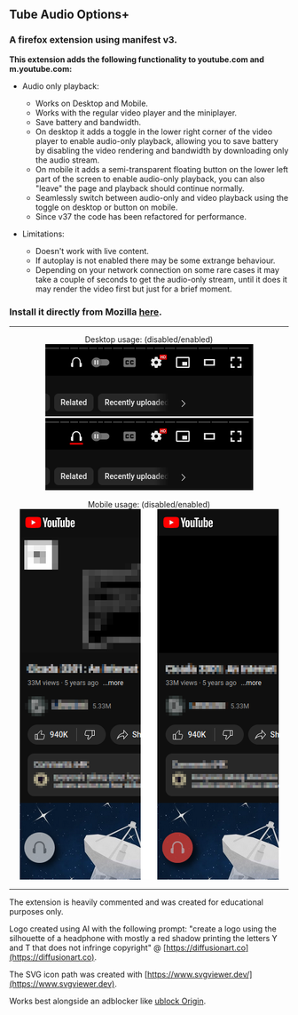 ## Tube Audio Options+
### A firefox extension using manifest v3.
**This extension adds the following functionality to youtube.com and m.youtube.com:**

- Audio only playback:
	- Works on Desktop and Mobile.
	- Works with the regular video player and the miniplayer.
	- Save battery and bandwidth.
	- On desktop it adds a toggle in the lower right corner of the video player to enable audio-only playback, allowing you to save battery by disabling the video rendering and bandwidth by downloading only the audio stream.
	- On mobile it adds a semi-transparent floating button on the lower left part of the screen to enable audio-only playback, you can also "leave" the page and playback should continue normally.	
	- Seamlessly switch between audio-only and video playback using the toggle on desktop or button on mobile.
	- Since v37 the code has been refactored for performance.

- Limitations:
	- Doesn't work with live content.
	- If autoplay is not enabled there may be some extrange behaviour.
	- Depending on your network connection on some rare cases it may take a couple of seconds to get the audio-only stream, until it does it may render the video first but just for a brief moment.

### Install it directly from Mozilla [here](https://addons.mozilla.org/en-US/firefox/addon/tube-audio-options/).

---

<p align="center">
Desktop usage: (disabled/enabled)<br />
<img src="onboarding/usage_desktop_disabled.png" alt="Desktop disabled"><br />
<img src="onboarding/usage_desktop_enabled.png" alt="Desktop enabled">
</p>

<p align="center">
Mobile usage: (disabled/enabled)<br />
<img src="onboarding/usage_mobile.png" alt="Mobile disabled/enabled">
</p>

---
The extension is heavily commented and was created for educational purposes only.  

Logo created using AI with the following prompt: "create a logo using the silhouette of a headphone with mostly a red shadow printing the letters Y and T that does not infringe copyright" @ [https://diffusionart.co](https://diffusionart.co).  

The SVG icon path was created with [https://www.svgviewer.dev/](https://www.svgviewer.dev).  

Works best alongside an adblocker like [ublock Origin](https://github.com/gorhill/uBlock).  
